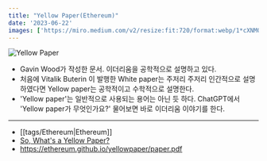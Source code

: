 ```yaml
---
title: "Yellow Paper(Ethereum)"
date: '2023-06-22'
images: ['https://miro.medium.com/v2/resize:fit:720/format:webp/1*cXNM0iWGdjhB3Kvgr5e2hQ.png']
---
```

![Yellow Paper](https://miro.medium.com/v2/resize:fit:720/format:webp/1*cXNM0iWGdjhB3Kvgr5e2hQ.png)

- Gavin Wood가 작성한 문서. 이더리움을 공학적으로 설명하고 있다.
- 처음에 Vitalik Buterin 이 발행한 White paper는 주저리 주저리 인간적으로 설명하였다면 Yellow paper는 공학적이고 수학적으로 설명한다.
- 'Yellow paper'는 일반적으로 사용되는 용어는 아닌 듯 하다. ChatGPT에서 'Yellow paper가 무엇인가요?' 물어보면 바로 이더리움 이야기를 한다.

---
- [[tags/Ethereum|Ethereum]]
- [So, What's a Yellow Paper?](https://medium.com/asecuritysite-when-bob-met-alice/so-whats-a-yellow-paper-5d0a790abbe)
- <https://ethereum.github.io/yellowpaper/paper.pdf>
